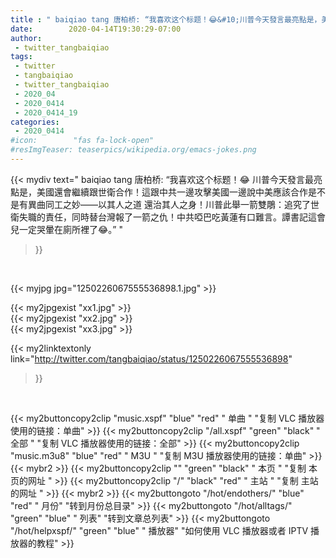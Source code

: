```yaml
---
title : " baiqiao tang 唐柏桥: “我喜欢这个标题！😂&#10;川普今天發言最亮點是，美國還會繼續跟世衛合作！這跟中共一邊攻擊美國一邊說中美應該合作是不是有異曲同工之妙——以其人之道 還治其人之身！川普此舉一箭雙鵰：追究了世衛失職的責任，同時替台灣報了一箭之仇！中共啞巴吃黃蓮有口難言。譚書記這會兒一定哭暈在廁所裡了😂。”  "
date:        2020-04-14T19:30:29-07:00
author:
 - twitter_tangbaiqiao
tags:
 - twitter
 - tangbaiqiao
 - twitter_tangbaiqiao
 - 2020_04
 - 2020_0414
 - 2020_0414_19
categories:
 - 2020_0414
#icon:        "fas fa-lock-open"
#resImgTeaser: teaserpics/wikipedia.org/emacs-jokes.png
---
```


{{< mydiv text=" baiqiao tang 唐柏桥: “我喜欢这个标题！😂&#10;川普今天發言最亮點是，美國還會繼續跟世衛合作！這跟中共一邊攻擊美國一邊說中美應該合作是不是有異曲同工之妙——以其人之道 還治其人之身！川普此舉一箭雙鵰：追究了世衛失職的責任，同時替台灣報了一箭之仇！中共啞巴吃黃蓮有口難言。譚書記這會兒一定哭暈在廁所裡了😂。”  "
>}}
<br>


 {{< myjpg jpg="1250226067555536898.1.jpg" >}}<br> 

{{< my2jpgexist "xx1.jpg" >}}<br>
{{< my2jpgexist "xx2.jpg" >}}<br>
{{< my2jpgexist "xx3.jpg" >}}<br>


{{< my2linktextonly link="http://twitter.com/tangbaiqiao/status/1250226067555536898"
>}}


<br>

{{< my2buttoncopy2clip "music.xspf"        "blue"   "red"    " 单曲 "  "复制 VLC 播放器使用的链接：单曲" >}} {{< my2buttoncopy2clip "/all.xspf"         "green"  "black"  " 全部 "  "复制 VLC 播放器使用的链接：全部" >}} {{< my2buttoncopy2clip "music.m3u8"        "blue"   "red"    " M3U  "    "复制 M3U 播放器使用的链接：单曲" >}} {{< mybr2 >}} {{< my2buttoncopy2clip ""                  "green"  "black"  " 本页 "    "复制 本页的网址 " >}} {{< my2buttoncopy2clip "/"                 "black"  "red"    " 主站 "    "复制 主站的网址 " >}} {{< mybr2 >}} {{< my2buttongoto      "/hot/endothers/"   "blue"   "red"    " 月份"   "转到月份总目录" >}} {{< my2buttongoto      "/hot/alltags/"     "green"  "blue"   " 列表"   "转到文章总列表" >}} {{< my2buttongoto      "/hot/helpxspf/"    "green"  "blue"   " 播放器" "如何使用 VLC 播放器或者 IPTV 播放器的教程" >}} 

